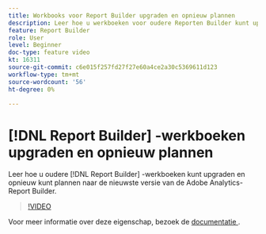 ```yaml
---
title: Workbooks voor Report Builder upgraden en opnieuw plannen
description: Leer hoe u werkboeken voor oudere Reporten Builder kunt upgraden en opnieuw kunt plannen naar de nieuwste versie van de Adobe Analytics-Report Builder.
feature: Report Builder
role: User
level: Beginner
doc-type: feature video
kt: 16311
source-git-commit: c6e015f257fd27f27e60a4ce2a30c5369611d123
workflow-type: tm+mt
source-wordcount: '56'
ht-degree: 0%

---
```


# [!DNL Report Builder] -werkboeken upgraden en opnieuw plannen

Leer hoe u oudere [!DNL Report Builder] -werkboeken kunt upgraden en opnieuw kunt plannen naar de nieuwste versie van de Adobe Analytics-Report Builder.

>[!VIDEO](https://video.tv.adobe.com/v/3446188/?quality=12&learn=on&captions=dut)

Voor meer informatie over deze eigenschap, bezoek de [ documentatie ](https://experienceleague.adobe.com/nl/docs/analytics/analyze/report-builder/home).
